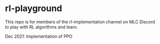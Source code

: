# rl-playground
This repo is for members of the rl-implementation channel on MLC Discord to play with RL algorithms and learn.

Dec 2021: Implementation of PPO

